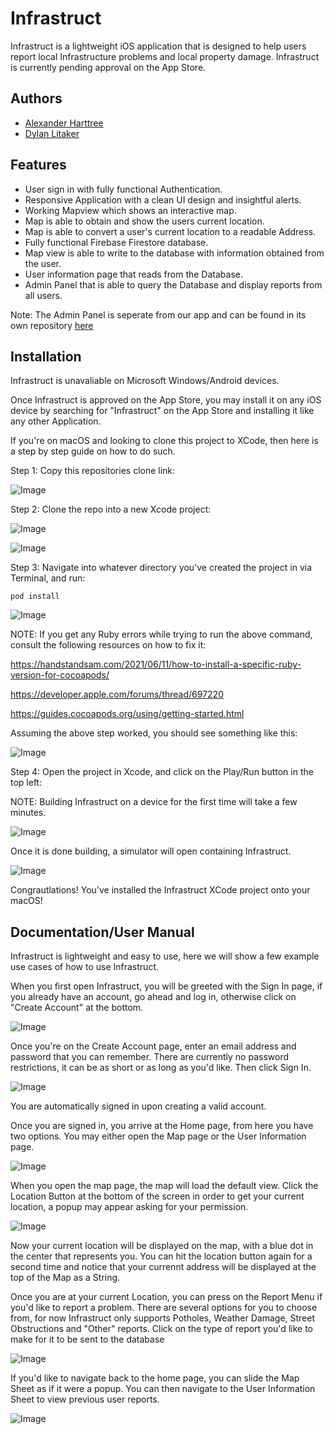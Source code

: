 
# Infrastruct

Infrastruct is a lightweight iOS application that is designed to help users report
local Infrastructure problems and local property damage. Infrastruct is currently pending approval on the App Store.




## Authors

- [Alexander Harttree](https://www.github.com/JGDIFF)
- [Dylan Litaker](https://www.github.com/litakerdc)


## Features

- User sign in with fully functional Authentication.
- Responsive Application with a clean UI design and insightful alerts.
- Working Mapview which shows an interactive map.
- Map is able to obtain and show the users current location.
- Map is able to convert a user's current location to a readable Address.
- Fully functional Firebase Firestore database.
- Map view is able to write to the database with information obtained from the user.
- User information page that reads from the Database.
- Admin Panel that is able to query the Database and display reports from all users. 

Note: The Admin Panel is seperate from our app and can be found in its own repository [here](https://github.com/JGDIFF/Infrastruct-AdminPanel)



## Installation

Infrastruct is unavaliable on Microsoft Windows/Android devices.

Once Infrastruct is approved on the App Store, you may install it on any iOS device by searching for
"Infrastruct" on the App Store and installing it like any other Application. 

If you're on macOS and looking to clone this project to XCode, then here is a step by step guide on how to do such.


Step 1: Copy this repositories clone link:

![Image](https://imgur.com/opRUEac.png)

Step 2: Clone the repo into a new Xcode project:

![Image](https://imgur.com/dqUVbuh.png)

![Image](https://imgur.com/x80hFtn.png)

Step 3: Navigate into whatever directory you've created the project in via Terminal, and run:

```pod install```

![Image](https://i.imgur.com/qV9Ia6G.png)


NOTE: If you get any Ruby errors while trying to run the above command, consult the following resources on how to fix it: 

https://handstandsam.com/2021/06/11/how-to-install-a-specific-ruby-version-for-cocoapods/

https://developer.apple.com/forums/thread/697220

https://guides.cocoapods.org/using/getting-started.html

Assuming the above step worked, you should see something like this:

![Image](https://imgur.com/61Lx7ut.png)

Step 4: Open the project in Xcode, and click on the Play/Run button in the top left:

NOTE: Building Infrastruct on a device for the first time will take a few minutes.

![Image](https://imgur.com/PeEvBwd.png)


Once it is done building, a simulator will open containing Infrastruct.

![Image](https://i.imgur.com/6Q4PkJW.png)

Congrautlations! You've installed the Infrastruct XCode project onto your macOS!


    
## Documentation/User Manual

Infrastruct is lightweight and easy to use, here we will show a few example use cases of how to use Infrastruct.

When you first open Infrastruct, you will be greeted with the Sign In page,
if you already have an account, go ahead and log in, otherwise click on "Create Account" at the bottom.

![Image](https://i.imgur.com/v2oW5cM.png)

Once you're on the Create Account page, enter an email address and password that you can remember.
There are currently no password restrictions, it can be as short or as long as you'd like. Then click Sign In.

![Image](https://i.imgur.com/Z5Jkoap.png)

You are automatically signed in upon creating a valid account. 

Once you are signed in, you arrive at the Home page, from here you have two options.
You may either open the Map page or the User Information page. 

![Image](https://i.imgur.com/ROywI01.png)

When you open the map page, the map will load the default view. Click the Location Button at the bottom of the screen
in order to get your current location, a popup may appear asking for your permission.

![Image](https://i.imgur.com/zfO4IP7.png)

Now your current location will be displayed on the map, with a blue dot in the center that represents you. You can hit the location button again for a second time and
notice that your currennt address will be displayed at the top of the Map as a String. 

Once you are at your current Location, you can press on the Report Menu if you'd like to report a problem. There are several options for you to choose from, 
for now Infrastruct only supports Potholes, Weather Damage, Street Obstructions and "Other" reports. Click on the type of report you'd like to make for it to be sent to the database

![Image](https://i.imgur.com/gSuebYl.png)

If you'd like to navigate back to the home page, you can slide the Map Sheet as if it were a popup. You can then navigate to the User Information Sheet to view previous user reports.

![Image](https://i.imgur.com/PJ3uzY1.png)

